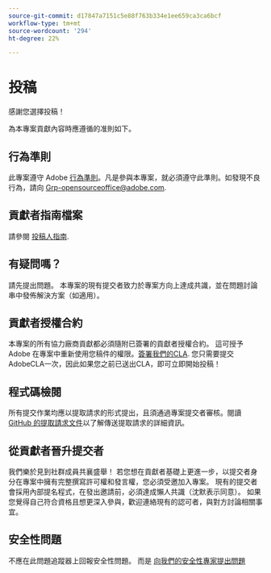 ```yaml
---
source-git-commit: d17847a7151c5e88f763b334e1ee659ca3ca6bcf
workflow-type: tm+mt
source-wordcount: '294'
ht-degree: 22%

---
```

# 投稿

感謝您選擇投稿！

為本專案貢獻內容時應遵循的准則如下。

## 行為準則

此專案遵守 Adobe [行為準則](code-of-conduct.md)。凡是參與本專案，就必須遵守此準則。如發現不良行為，請向
[Grp-opensourceoffice@adobe.com](mailto:Grp-opensourceoffice@adobe.com).

## 貢獻者指南檔案

請參閱 [投稿人指南](https://experienceleague.adobe.com/docs/contributor/contributor-guide/introduction.html).

## 有疑問嗎？

請先提出問題。 本專案的現有提交者致力於專案方向上達成共識，並在問題討論串中發佈解決方案（如適用）。

## 貢獻者授權合約

本專案的所有協力廠商貢獻都必須隨附已簽署的貢獻者授權合約。 這可授予 Adobe 在專案中重新使用您稿件的權限。[簽署我們的CLA](http://opensource.adobe.com/cla.html). 您只需要提交AdobeCLA一次，因此如果您之前已送出CLA，即可立即開始投稿！

## 程式碼檢閱

所有提交作業均應以提取請求的形式提出，且須通過專案提交者審核。閱讀 [GitHub 的提取請求文件](https://help.github.com/articles/about-pull-requests/)以了解傳送提取請求的詳細資訊。

<!--
Lastly, please follow the [pull request template](PULL_REQUEST_TEMPLATE.md) when
submitting a pull request!
-->

## 從貢獻者晉升提交者

我們樂於見到社群成員共襄盛舉！ 若您想在貢獻者基礎上更進一步，以提交者身分在專案中擁有完整撰寫許可權和發言權，您必須受邀加入專案。 現有的提交者會採用內部提名程式，在發出邀請前，必須達成懶人共識（沈默表示同意）。 如果您覺得自己符合資格且想更深入參與，歡迎連絡現有的認可者，與對方討論相關事宜。

## 安全性問題

不應在此問題追蹤器上回報安全性問題。 而是 [向我們的安全性專家提出問題](https://helpx.adobe.com/security/alertus.html)
